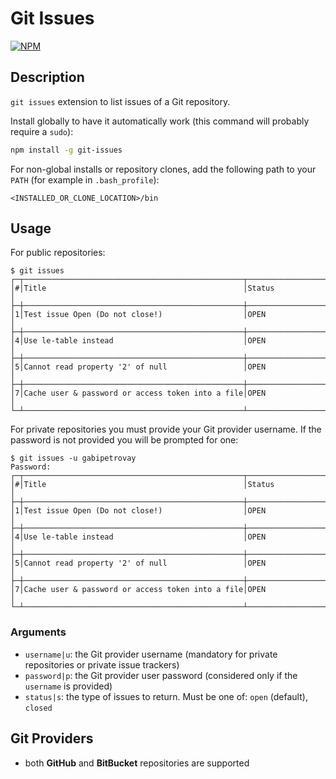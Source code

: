 # Git Issues
[![NPM](https://nodei.co/npm/git-issues.png)](https://nodei.co/npm/git-issues/)

## Description
`git issues` extension to list issues of a Git repository.

Install globally to have it automatically work (this command will probably require a `sudo`):

```bash
npm install -g git-issues
```

For non-global installs or repository clones, add the following path to your `PATH` (for example in `.bash_profile`):

```
<INSTALLED_OR_CLONE_LOCATION>/bin
```

## Usage
For public repositories:

```
$ git issues
┌─┬─────────────────────────────────────────────────┬─────────────────────────────────────────────────┐
│#│Title                                            │Status                                           │
├─┼─────────────────────────────────────────────────┼─────────────────────────────────────────────────┤
│1│Test issue Open (Do not close!)                  │OPEN                                             │
├─┼─────────────────────────────────────────────────┼─────────────────────────────────────────────────┤
│4│Use le-table instead                             │OPEN                                             │
├─┼─────────────────────────────────────────────────┼─────────────────────────────────────────────────┤
│5│Cannot read property '2' of null                 │OPEN                                             │
├─┼─────────────────────────────────────────────────┼─────────────────────────────────────────────────┤
│7│Cache user & password or access token into a file│OPEN                                             │
└─┴─────────────────────────────────────────────────┴─────────────────────────────────────────────────┘
```

For private repositories you must provide your Git provider username. If the password is not provided you will be prompted for one:

```
$ git issues -u gabipetrovay
Password:
┌─┬─────────────────────────────────────────────────┬─────────────────────────────────────────────────┐
│#│Title                                            │Status                                           │
├─┼─────────────────────────────────────────────────┼─────────────────────────────────────────────────┤
│1│Test issue Open (Do not close!)                  │OPEN                                             │
├─┼─────────────────────────────────────────────────┼─────────────────────────────────────────────────┤
│4│Use le-table instead                             │OPEN                                             │
├─┼─────────────────────────────────────────────────┼─────────────────────────────────────────────────┤
│5│Cannot read property '2' of null                 │OPEN                                             │
├─┼─────────────────────────────────────────────────┼─────────────────────────────────────────────────┤
│7│Cache user & password or access token into a file│OPEN                                             │
└─┴─────────────────────────────────────────────────┴─────────────────────────────────────────────────┘
```

### Arguments
 - `username|u`: the Git provider username (mandatory for private repositories or private issue trackers)
 - `password|p`: the Git provider user password (considered only if the `username` is provided)
 - `status|s`: the type of issues to return. Must be one of: `open` (default), `closed`

## Git Providers
 - both **GitHub** and **BitBucket** repositories are supported
